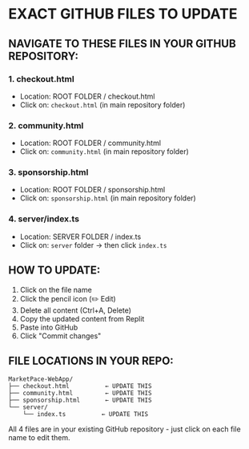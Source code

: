# EXACT GITHUB FILES TO UPDATE

## NAVIGATE TO THESE FILES IN YOUR GITHUB REPOSITORY:

### 1. **checkout.html** 
- Location: ROOT FOLDER / checkout.html
- Click on: `checkout.html` (in main repository folder)

### 2. **community.html**
- Location: ROOT FOLDER / community.html  
- Click on: `community.html` (in main repository folder)

### 3. **sponsorship.html**
- Location: ROOT FOLDER / sponsorship.html
- Click on: `sponsorship.html` (in main repository folder)

### 4. **server/index.ts**
- Location: SERVER FOLDER / index.ts
- Click on: `server` folder → then click `index.ts`

## HOW TO UPDATE:
1. Click on the file name
2. Click the pencil icon (✏️ Edit) 
3. Delete all content (Ctrl+A, Delete)
4. Copy the updated content from Replit
5. Paste into GitHub
6. Click "Commit changes"

## FILE LOCATIONS IN YOUR REPO:
```
MarketPace-WebApp/
├── checkout.html          ← UPDATE THIS
├── community.html         ← UPDATE THIS  
├── sponsorship.html       ← UPDATE THIS
└── server/
    └── index.ts          ← UPDATE THIS
```

All 4 files are in your existing GitHub repository - just click on each file name to edit them.